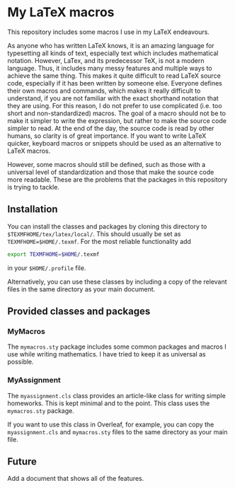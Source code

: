 # My LaTeX macros

This repository includes some macros I use in my LaTeX endeavours.

As anyone who has written LaTeX knows, it is an amazing language for typesetting all kinds of text, especially text which includes mathematical notation. However, LaTex, and its predecessor TeX, is not a modern language. Thus, it includes many messy features and multiple ways to achieve the same thing. This makes it quite difficult to read LaTeX source code, especially if it has been written by someone else. Everyone defines their own macros and commands, which makes it really difficult to understand, if you are not familiar with the exact shorthand notation that they are using. For this reason, I do not prefer to use complicated (i.e. too short and non-standardized) macros. The goal of a macro should not be to make it simpler to write the expression, but rather to make the source code simpler to read. At the end of the day, the source code is read by other humans, so clarity is of great importance. If you want to write LaTeX quicker, keyboard macros or snippets should be used as an alternative to LaTeX macros.

However, some macros should still be defined, such as those with a universal level of standardization and those that make the source code more readable. These are the problems that the packages in this repository is trying to tackle.

## Installation

You can install the classes and packages by cloning this directory to `$TEXMFHOME/tex/latex/local/`. This should usually be set as `TEXMFHOME=$HOME/.texmf`. For the most reliable functionality add

```sh
export TEXMFHOME=$HOME/.texmf
```

in your `$HOME/.profile` file.

Alternatively, you can use these classes by including a copy of the relevant files in the same directory as your main document.

## Provided classes and packages

### MyMacros

The `mymacros.sty` package includes some common packages and macros I use while writing mathematics. I have tried to keep it as universal as possible.

### MyAssignment

The `myassignment.cls` class provides an article-like class for writing simple homeworks. This is kept minimal and to the point. This class uses the `mymacros.sty` package.

If you want to use this class in Overleaf, for example, you can copy the `myassignment.cls` and `mymacros.sty` files to the same directory as your main file.

## Future

Add a document that shows all of the features.
